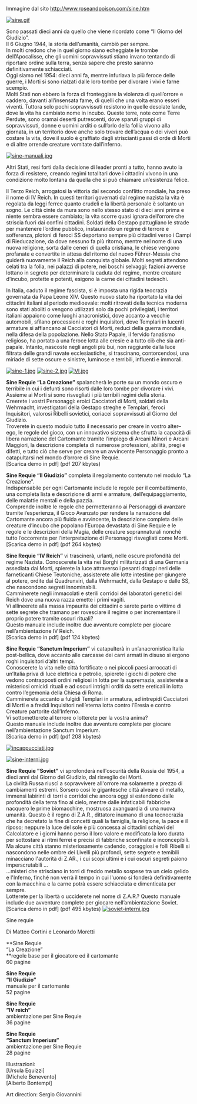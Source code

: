 Immagine dal sito http://www.roseandpoison.com/sine.htm

[![sine.gif](https://i.postimg.cc/3Jxrvsvj/sine.gif)](https://postimg.cc/PN0kGFKN)

Sono passati dieci anni da quello che viene ricordato come “Il Giorno del Giudizio”.  
Il 6 Giugno 1944, la storia dell’umanità, cambiò per sempre.  
In molti credono che in quel giorno siano echeggiate le trombe dell’Apocalisse, che gli uomini sopravvissuti stiano invano tentando di riportare ordine sulla terra, senza sapere che presto saranno definitivamente schiacciati.  
Oggi siamo nel 1954: dieci anni fa, mentre infuriava la più feroce delle guerre, i Morti si sono rialzati dalle loro tombe per divorare i vivi e farne scempio.  
Molti Stati non ebbero la forza di fronteggiare la violenza di quell’orrore e caddero, davanti all’insensata fame, di quelli che una volta erano esseri viventi. Tuttora solo pochi sopravvissuti resistono in quelle desolate lande, dove la vita ha cambiato nome in incubo. Queste terre, note come Terre Perdute, sono oramai deserti putrescenti, dove sparuti gruppi di sopravvissuti, donne e uomini arditi o sull’orlo della follia vivono alla giornata, in un territorio dove anche solo trovare dell’acqua o dei viveri può costare la vita, dove il suolo è graffiato dagli striscianti passi di orde di Morti e di altre orrende creature vomitate dall’inferno.

  
[![sine-manuali.jpg](https://i.postimg.cc/fRNL8DB6/sine-manuali.jpg)](https://postimg.cc/7fKw68vV)

Altri Stati, resi forti dalla decisione di leader pronti a tutto, hanno avuto la forza di resistere, creando regimi totalitari dove i cittadini vivono in una condizione molto lontana da quella che si può chiamare un’esistenza felice.  
  
Il Terzo Reich, arrogatosi la vittoria dal secondo conflitto mondiale, ha preso il nome di IV Reich. In questi territori governati dal regime nazista la vita è regolata da leggi ferree quanto crudeli e la libertà personale è soltanto un sogno. Le città cinte da mura sono nello stesso stato di dieci anni prima e niente sembra essere cambiato; la vita scorre quasi ignara dell’orrore che striscia fuori dai confini cittadini. Soldati della Gestapo pattugliano le strade per mantenere l’ordine pubblico, instaurando un regime di terrore e sofferenza, plotoni di feroci SS deportano sempre più cittadini verso i Campi di Rieducazione, da dove nessuno fa più ritorno, mentre nel nome di una nuova religione, sorta dalle ceneri di quella cristiana, le chiese vengono profanate e convertite in attesa del ritorno del nuovo Führer-Messia che guiderà nuovamente il Reich alla conquista globale. Molti segreti attendono celati tra la folla, nei palazzi di potere, nei boschi selvaggi; fazioni avverse lottano in segreto per determinare la caduta del regime, mentre creature d’incubo, protette e potenti, esigono la carne dei cittadini tedeschi.  
  
In Italia, caduto il regime fascista, si è imposta una rigida teocrazia governata da Papa Leone XIV. Questo nuovo stato ha riportato la vita dei cittadini italiani al periodo medioevale: molti ritrovati della tecnica moderna sono stati aboliti o vengono utilizzati solo da pochi privilegiati, i territori italiani appaiono come luoghi anacronistici, dove accanto a vecchie automobili, sfilano processioni e roghi inquisitori, dove Templari in lucenti armature si affiancano ai Cacciatori di Morti, reduci della guerra mondiale, nella difesa della popolazione. Nello Stato Papale, il fervido fanatismo religioso, ha portato a una feroce lotta alle eresie e a tutto ciò che sia anti-papale. Intanto, nascoste negli angoli più bui, non raggiunte dalla luce filtrata delle grandi navate ecclesiastiche, si trascinano, contorcendosi, una miriade di sette oscure e sinistre, luminose e terribili, influenti e immorali.

  

[![sine-1.jpg](https://i.postimg.cc/GtXQqX1f/sine-1.jpg)](https://postimg.cc/ZvypqFnP)
[![sine-2.jpg](https://i.postimg.cc/J0FXsv8R/sine-2.jpg)](https://postimg.cc/sGpx8n1L)
[![VI.jpg](https://i.postimg.cc/gk98P9gK/VI.jpg)](https://postimg.cc/JtqGbFVy)

**Sine Requie “La Creazione”** spalancherà le porte su un mondo oscuro e terribile in cui i defunti sono risorti dalle loro tombe per divorare i vivi.  
Assieme ai Morti si sono risvegliati i più terribili regimi della storia.  
Creerete i vostri Personaggi: eroici Cacciatori di Morti, soldati della Wehrmacht, investigatori della Gestapo streghe e Templari, feroci Inquisitori, valorosi Ribelli sovietici, coriacei sopravvissuti al Giorno del Giudizio.  
Troverete in questo modulo tutto il necessario per creare in vostro alter–ego, le regole del gioco, con un innovativo sistema che sfrutta la capacità di libera narrazione del Cartomante tramite l’impiego di Arcani Minori e Arcani Maggiori, la descrizione completa di numerose professioni, abilità, pregi e difetti, e tutto ciò che serve per creare un avvincente Personaggio pronto a catapultarsi nel mondo d’orrore di Sine Requie.  
[Scarica demo in pdf] (pdf 207 kbytes)  
  
**Sine Requie “Il Giudizio”** completa il regolamento contenuto nel modulo “La Creazione”.  
Indispensabile per ogni Cartomante include le regole per il combattimento, una completa lista e descrizione di armi e armature, dell’equipaggiamento, delle malattie mentali e della pazzia.  
Comprende inoltre le regole che permetteranno ai Personaggi di avanzare tramite l’esperienza, il Gioco Avanzato per rendere la narrazione del Cartomante ancora più fluida e avvincente, la descrizione completa delle creature d’incubo che popolano l’Europa devastata di Sine Requie e le regole e le descrizioni della Magia, delle creature soprannaturali nonché tutto l’occorrente per l’interpretazione di Personaggi risvegliati come Morti.  
[Scarica demo in pdf] (pdf 264 kbytes)

**Sine Requie “IV Reich”** vi trascinerà, urlanti, nelle oscure profondità del regime Nazista. Conoscerete la vita nei Borghi militarizzati di una Germania assediata dai Morti, spierete la luce attraverso i pesanti drappi neri delle farneticanti Chiese Teutoniche, assisterete alle lotte intestine per giungere al potere, ordite dai Quadrunviri, dalla Wehrmacht, dalla Gestapo e dalle SS, che nascondono segreti innominabili.  
Camminerete negli immacolati e sterili corridoi dei laboratori genetici del Reich dove una nuova razza emette i primi vagiti.  
Vi allineerete alla massa impaurita dei cittadini o sarete parte o vittime di sette segrete che tramano per rovesciare il regime o per incrementare il proprio potere tramite oscuri rituali?  
Questo manuale include inoltre due avventure complete per giocare nell’ambientazione IV Reich.  
[Scarica demo in pdf] (pdf 124 kbytes)  
  
**Sine Requie “Sanctum Imperium”** vi catapulterà in un’anacronistica Italia post-bellica, dove accanto alle carcasse dei carri armati in disuso si ergono roghi inquisitori d’altri tempi.  
Conoscerete la vita nelle città fortificate o nei piccoli paesi arroccati di un’Italia priva di luce elettrica e petrolio, spierete i giochi di potere che vedono contrapposti ordini religiosi in lotta per la supremazia, assisterete a misteriosi omicidi rituali e ad oscuri intrighi orditi da sette ereticali in lotta contro l’egemonia della Chiesa di Roma.  
Camminerete accanto a fulgidi Templari in armatura, ad intrepidi Cacciatori di Morti e a freddi Inquisitori nell’eterna lotta contro l’Eresia e contro Creature partorite dall’Inferno.  
Vi sottometterete al terrore o lotterete per la vostra anima?  
Questo manuale include inoltre due avventure complete per giocare nell’ambientazione Sanctum Imperium.  
[Scarica demo in pdf] (pdf 208 kbytes)

[![incappucciati.jpg](https://i.postimg.cc/zB6trdQR/incappucciati.jpg)](https://postimg.cc/zbwSwk8J)

[![sine-interni.jpg](https://i.postimg.cc/G3DzDxNq/sine-interni.jpg)](https://postimg.cc/XXVwSdnC)

**Sine Requie "Soviet"** vi sprofonderà nell'oscurità della Russia del 1954, a dieci anni dal Giorno del Giudizio, dal risveglio dei Morti.  
La civiltà Russa riuscì a sopravvivere all'orrore ma solamente a prezzo di cambiamenti estremi. Sorsero così le gigantesche città alveare di metallo, immensi labirinti di torri e corridoi che ancora oggi si estendono dalle profondità della terra fino al cielo, mentre dalle infaticabili fabbriche nacquero le prime biomacchine, mostruosa avanguardia di una nuova umanità. Questo è il regno di Z.A.R., dittatore inumano di una tecnocrazia che ha decretato la fine di concetti quali la famiglia, la religione, la pace e il riposo; neppure la luce del sole è più concessa ai cittadini schiavi del Calcolatore e i giorni hanno perso il loro valore e modificato la loro durata per sottostare ai ritmi ferrei e precisi di fabbriche sconfinate e inconcepibili.  
Ma alcune città stanno misteriosamente cadendo, coraggiosi e folli Ribelli si nascondono nelle ombre dei Livelli più profondi, sette segrete e temibili minacciano l'autorità di Z.AR., i cui scopi ultimi e i cui oscuri segreti paiono imperscrutabili ...  
...misteri che strisciano in torri di freddo metallo sospese tra un cielo gelido e l'Inferno, finché non verrà il tempo in cui l'uomo si fonderà definitivamente con la macchina e la carne potrà essere schiacciata e dimenticata per sempre.  
Lotterete per la libertà o ucciderete nel nome di Z.A.R.?
Questo manuale include due avventure complete per giocare nell’ambientazione Soviet.
[Scarica demo in pdf] (pdf 495 kbytes)
[![soviet-interni.jpg](https://i.postimg.cc/ZRWcq8tt/soviet-interni.jpg)](https://postimg.cc/62NRjGpY)

Sine requie

Di Matteo Cortini e Leonardo Moretti

**Sine Requie  
“La Creazione”  
**regole base per il giocatore ed il cartomante  
60 pagine 

**Sine Requie  
“Il Giudizio”**  
manuale per il cartomante  
52 pagine

**Sine Requie  
“IV reich”**  
ambientazione per Sine Requie  
36 pagine 
  
**Sine Requie  
“Sanctum Imperium”**  
ambientazione per Sine Requie  
28 pagine

Illustrazioni:  
[Ursula Equizzi]  
[Michele Benevento]  
[Alberto Bontempi]
  
Art direction: Sergio Giovannini
